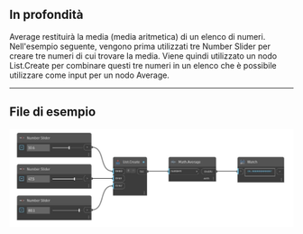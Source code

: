 ## In profondità
Average restituirà la media (media aritmetica) di un elenco di numeri. Nell'esempio seguente, vengono prima utilizzati tre Number Slider per creare tre numeri di cui trovare la media. Viene quindi utilizzato un nodo List.Create per combinare questi tre numeri in un elenco che è possibile utilizzare come input per un nodo Average.
___
## File di esempio

![Average](./DSCore.Math.Average_img.jpg)


